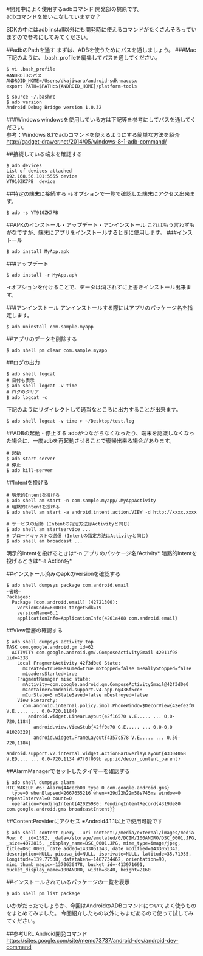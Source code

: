 #開発中によく使用するadbコマンド
開発部の梶原です。  
adbコマンドを使いこなしていますか？  

SDKの中にはadb install以外にも開発時に使えるコマンドがたくさんそろっていますので参考にしてみてください。  


##adbのPathを通す
まずは、ADBを使うためにパスを通しましょう。
###Mac
下記のように、.bash_profileを編集してパスを通してください。
```
$ vi .bash_profile
#ANDROIDのパス
ANDROID_HOME=/Users/dkajiwara/android-sdk-macosx
export PATH=$PATH:${ANDROID_HOME}/platform-tools

$ source ~/.bashrc
$ adb version
Android Debug Bridge version 1.0.32
```

###Windows
windowsを使用している方は下記等を参考にしてパスを通してください。  
参考：Windows 8.1でadbコマンドを使えるようにする簡単な方法を紹介
http://gadget-drawer.net/2014/05/windows-8-1-adb-command/


##接続している端末を確認する
```
$ adb devices
List of devices attached
192.168.56.101:5555	device
YT910ZK7PB	device
```

##特定の端末に接続する
-sオプションで一覧で確認した端末にアクセス出来ます。
```
$ adb -s YT910ZK7PB
```

##APKのインストール・アップデート・アンインストール
これはもう言わずもがなですが、端末にアプリをインストールするときに使用します。
###インストール
```
$ adb install MyApp.apk
```
###アップデート
```
$ adb install -r MyApp.apk
```
-rオプションを付けることで、データは消されずに上書きインストール出来ます。

###アンインストール
アンインストールする際にはアプリのパッケージ名を指定します。
```
$ adb uninstall com.sample.myapp
```
##アプリのデータを削除する
```
$ adb shell pm clear com.sample.myapp
```
##ログの出力
```
$ adb shell logcat
# 日付も表示
$ adb shell logcat -v time
# ログのクリア
$ adb logcat -c
```
下記のようにリダイレクトして適当なところに出力することが出来ます。
```
$ adb shell logcat -v time > ~/Desktop/test.log
```
##ADBの起動・停止する
adbがつながらなくなったり、端末を認識しなくなった場合に、一度adbを再起動させることで復帰出来る場合があります。
```
# 起動
$ adb start-server
# 停止
$ adb kill-server
```
##Intentを投げる
```
# 明示的Intentを投げる
$ adb shell am start -n com.sample.myapp/.MyAppActivity
# 暗黙的Intentを投げる
$ adb shell am start -a android.intent.action.VIEW -d http://xxxx.xxxx

# サービスの起動 (Intentの指定方法はActivityと同じ)
$ adb shell am startservice ...
# ブロードキャストの送信 (Intentの指定方法はActivityと同じ)
$ adb shell am broadcast ...
```
明示的Intentを投げるときは*-n アプリのパッケージ名/Activity*
暗黙的Intentを投げるときは*-a Action名*

##インストール済みのapkのversionを確認する
```
$ adb shell dumpsys package com.android.email
~省略~
Packages:
  Package [com.android.email] (42721300):
    versionCode=600010 targetSdk=19
    versionName=6.1
    applicationInfo=ApplicationInfo{4261a488 com.android.email}

```
##View階層の確認する
```shell
$ adb shell dumpsys activity top
TASK com.google.android.gm id=62
  ACTIVITY com.google.android.gm/.ComposeActivityGmail 42011f98 pid=4333
    Local FragmentActivity 42f3d0e0 State:
      mCreated=truemResumed=true mStopped=false mReallyStopped=false
      mLoadersStarted=true
    FragmentManager misc state:
      mActivity=com.google.android.gm.ComposeActivityGmail@42f3d0e0
      mContainer=android.support.v4.app.n@436f5cc8
      mCurState=5 mStateSaved=false mDestroyed=false
    View Hierarchy:
      com.android.internal.policy.impl.PhoneWindow$DecorView{42efe2f0 V.E..... ... 0,0-720,1184}
        android.widget.LinearLayout{42f16570 V.E..... ... 0,0-720,1184}
          android.view.ViewStub{42ff0e70 G.E..... ... 0,0-0,0 #1020328}
          android.widget.FrameLayout{4357c578 V.E..... ... 0,50-720,1184}
            android.support.v7.internal.widget.ActionBarOverlayLayout{43304068 V.ED.... ... 0,0-720,1134 #7f0f009b app:id/decor_content_parent}
```
##AlarmManagerでセットしたタイマーを確認する
```shell
$ adb shell dumpsys alarm
RTC_WAKEUP #6: Alarm{44cecb00 type 0 com.google.android.gms}
  type=0 whenElapsed=2667655216 when=+29d22h22m58s745ms window=0 repeatInterval=0 count=0
  operation=PendingIntent{42025980: PendingIntentRecord{4319de80 com.google.android.gms broadcastIntent}}
```
##ContentProviderにアクセス
※Android4.1.1以上で使用可能です
```
$ adb shell content query --uri content://media/external/images/media
Row: 0 _id=1592, _data=/storage/emulated/0/DCIM/100ANDRO/DSC_0001.JPG, _size=4072815, _display_name=DSC_0001.JPG, mime_type=image/jpeg, title=DSC_0001, date_added=1433051343, date_modified=1433051343, description=NULL, picasa_id=NULL, isprivate=NULL, latitude=35.71935, longitude=139.77538, datetaken=-1467734462, orientation=90, mini_thumb_magic=-1370636478, bucket_id=-413971691, bucket_display_name=100ANDRO, width=3840, height=2160
```
##インストールされているパッケージの一覧を表示
```
$ adb shell pm list package
```

いかがだったでしょうか、今回はAndroidのADBコマンドについてよく使うものをまとめてみました。
今回紹介したもの以外にもまだあるので使って試してみてください。

##参考URL
Android開発コマンド  
https://sites.google.com/site/memo73737/android-dev/android-dev-command

